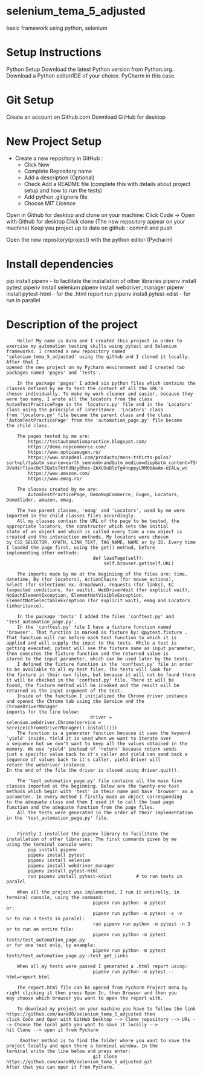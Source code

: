 # selenium_tema_5_adjusted
basic framework using python, selenium
# Setup Instructions
Python Setup
Download the latest Python version from Python.org.
Download a Python editor/IDE of your choice. PyCharm in this case.
# Git Setup
Create an account on Github.com
Download GitHub for desktop
# New Project Setup
 * Create a new repository in GitHub :
   * Click New
   * Complete Repository name
   * Add a description (Optional)
   * Check Add a README file (complete this with details about project setup and how to run the tests) 
   * Add  python .gitignore file
   * Choose MIT Licence

Open in Github for desktop and clone on your machine: 
Click Code -> Open with Github for desktop
Click clone (The new repository appear on your machine)
Keep you project up to date on github : commit and push

Open the new repository(project) with the python editor (Pycharm)

# Install dependencies
pip install pipenv   -  to facilitate the installation of other libraries
pipenv install pytest
pipenv install selenium
pipenv install webdriver_manager
pipenv install pytest-html   -   for the .html report
run pipenv install pytest-xdist  -  for run in parallel

# Description of the project

        Hello! My name is Aura and I created this project in order to exercise my automation testing skills using pytest and Selenium 
    frameworks. I created a new repository named 'selenium_tema_5_adjusted' using the github and I cloned it locally. After that I 
    opened the new project on my Pycharm environment and I created two packages named 'pages' and 'tests'. 

        In the package 'pages' I added six python files which contains the classes defined by me to test the content of all the URL's 
    chosen individually. To make my work cleaner and easier, because they were too many, I wrote all the locators from the class 
    AutomTestPracticePage in the 'locators.py' file and in the 'Locators' class using the principle of inheritance. 'Locators' class 
    from 'locators.py' file became the parent class and the class 'AutomTestPracticePage' from the 'automation_page.py' file became 
    the child class. 

        The pages tested by me are:
            https://testautomationpractice.blogspot.com/
            https://demo.nopcommerce.com/
            https://www.opticaeugen.ro/
            https://www.snapdeal.com/products/mens-tshirts-polos?sort=plrty&utm_source=earth_semnonbrand&utm_medium=disp&utm_content=TShirts&utm_campaign=menapparel&utm_term=24101418888&gclid=Cj0KCQjwyMiTBhDKARIsAAJ-9VsHirTiaacBcFZQa5sTkth3Nzy0hxe-ZAXU9uBlpTg4nuppyLRMObAaAm-eEALw_wc
            https://www.amazon.com/
            https://www.emag.ro/

        The classes created by me are:
            AutomTestPracticePage, DemoNopCommerce, Eugen, Locators, DemoSlider, amazon, emag.

        The two parent classes, 'emag' and 'Locators', used by me were imported in the child classes files accordingly.
        All my classes contain the URL of the page to be tested, the appropriate locators, the constructer which sets the initial 
    state of an object and which is called every time a new object is created and the interaction methods. My locators were chosen 
    by CSS_SELECTOR, XPATH, LINK_TEXT, TAG_NAME, NAME or by ID. Every time I loaded the page first, using the get() method, before 
    implementing other methods:     
                                    def loadPage(self):
                                        self.browser.get(self.URL)

        The imports made by me at the beginiing of the files are: time, datetime, By (for locators), ActionChains (for mouse actions), 
    Select (for selections ex. dropdown), requests (for links), EC (expected conditions, for waits), WebDriverWait (for explicit wait), 
    NoSuchElementException, ElementNotVisibleException, ElementNotSelectableException (for explicit wait), emag and Locators (inheritance).

        In the package 'tests' I added the files 'conftest.py' and 'test_automation_page.py'.
        In the 'conftest.py' file I have a fixture function named 'browser'. That function is marked as fixture by: @pytest.fixture .
    That function will run before each test function to which it is applied and will supply the input to the tests. While a test is 
    getting executed, pytest will see the fixture name as input parameter, then executes the fixture function and the returned value is 
    stored to the input parameter, which can be used later by the tests. 
        I defined the fixture function in the 'conftest.py' file in order to be available to all my test files. The tests will look for 
    the fixture in their own files, but because it will not be found there it will be checked in the 'conftest.py' file. There it will be 
    found, the fixture method will be invoked and the result will be returned as the input argument of the test.
        Inside of the function I initialized the Chrome driver instance and opened the Chrome tab using the Service and the ChromeDriverManager 
    imports for the line below:
                                   driver = selenium.webdriver.Chrome(service = Service(ChromeDriverManager().install()))
        The function is a generator function because it uses the keyword 'yield' inside. Yield it is used when we want to iterate over 
    a sequence but we don't want to keep all the values obtained in the memory. We use 'yield' instead of 'return' because return sends 
    just a specific value back to it's caller and yield can send back a sequence of values back to it's caller. yield driver will 
    return the webdriver instance.
    In the end of the file the driver is closed using driver.quit().
        
        The 'test_automation_page.py' file contains all the main five classes imported at the beginning. Below are the twenty-one test 
    methods which begin with 'test' in their name and have 'browser' as a parameter. In every method I firstly made an object corresponding 
    to the adequate class and then I used it to call the load page function and the adequate function from the page files. 
        All the tests were generated in the order of their implementation in the 'test_automation_page.py' file.


        Firstly I installed the pipenv library to facilitate the installation of other libraries. The first commands given by me 
    using the terminal console were:
            pip install pipenv
            pipenv install pytest
            pipenv install selenium
            pipenv install webdriver_manager
            pipenv install pytest-html
            run pipenv install pytest-xdist         # to run tests in paralel

        When all the project was implemented, I run it entirelly, in terminal console, using the command:
                                    pipenv run python -m pytest
    or:
                                    pipenv run python -m pytest -s -v
    or to run 3 tests in paralel:
                                    run pipenv run python -m pytest -n 3
    or to run an entire file:
                                    pipenv run python -m pytest tests/test_automation_page.py
    or for one test only, by example:
                                    pipenv run python -m pytest tests/test_automation_page.py::test_get_Links
        
        When all my tests were passed I generated a .html report using:
                                    pipenv run python -m pytest --html=report.html

        The report.html file can be opened from Pycharm Project menu by right clicking it then press Open In, then Browser and then you 
    may choose which browser you want to open the report with.   
        
        To download my project on your machine you have to follow the link https://github.com/aura80/selenium_tema_5_adjusted then 
    click Code and Open with GitHub Desktop --> Clone repository --> URL --> Choose the local path you want to save it locally --> 
    hit Clone --> open it from Pycharm

         Another method is to find the folder where you want to save the project locally and open there a terminal window. In the 
    terminal write the line below and press enter:
                                    git clone https://github.com/aura80/selenium_tema_5_adjusted.git
    After that you can open it from Pycharm.
 

